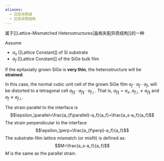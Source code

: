 ```yaml
---
aliases:
  - 应变异质结
  - 应变异质结构
---
```

属于[[Lattice-Mismatched Heterostructures|晶格失配异质结构]]的一种

Assume
- $a_s$ [[Lattice Constant]] of Si substrate
- $a_f$ [[Lattice Constant]] of the SiGe bulk film

If the epitaxially grown SiGe is **very thin**, the heterostructure will be **strained**.

In this case, the normal cubic unit cell of the grown SiGe film $a_f\cdot a_f\cdot a_f$, will be distorted to a tetragonal cell $a_{f\parallel}\cdot a_{f\parallel}\cdot a_{f\perp}$. That is, $a_{f\parallel}=a_s$, $a_{f\perp}\neq a_{f\parallel}$ and $a_f\neq a_{f\perp}$.

The strain parallel to the interface is $$\epsilon_\parallel=\frac{a_{f\parallel}-a_f}{a_f}=\frac{a_s-a_f}{a_f}$$
The strain perpendicular to the interface $$\epsilon_\perp=\frac{a_{f\perp}-a_f}{a_f}$$
The substrate-film lattice mismatch (or misfit) is defined as: $$M=\frac{a_s-a_f}{a_f}$$$M$ is the same as the parallel strain.